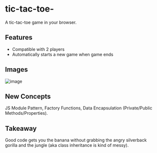 # tic-tac-toe-
A tic-tac-toe game in your browser. 

## Features

- Compatible with 2 players 
- Automatically starts a new game when game ends 

## Images 

![image](https://user-images.githubusercontent.com/71617542/133565019-ea3cd181-265f-496c-b1bd-0e296fa282aa.png)

## New Concepts  

JS Module Pattern, Factory Functions, Data Encapsulation (Private/Public Methods/Properties).

## Takeaway 

Good code gets you the banana without grabbing the angry silverback gorilla and the jungle (aka class inheritance is kind of messy). 

